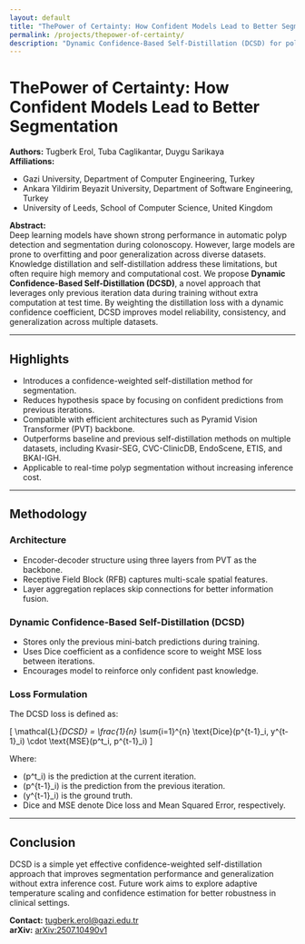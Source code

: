 ```yaml
---
layout: default
title: "ThePower of Certainty: How Confident Models Lead to Better Segmentation"
permalink: /projects/thepower-of-certainty/
description: "Dynamic Confidence-Based Self-Distillation (DCSD) for polyp segmentation in medical images. Outperforms state-of-the-art models using confidence-weighted self-distillation."
---
```


# ThePower of Certainty: How Confident Models Lead to Better Segmentation

**Authors:** Tugberk Erol, Tuba Caglikantar, Duygu Sarikaya  
**Affiliations:**  
- Gazi University, Department of Computer Engineering, Turkey  
- Ankara Yildirim Beyazit University, Department of Software Engineering, Turkey  
- University of Leeds, School of Computer Science, United Kingdom  

**Abstract:**  
Deep learning models have shown strong performance in automatic polyp detection and segmentation during colonoscopy. However, large models are prone to overfitting and poor generalization across diverse datasets. Knowledge distillation and self-distillation address these limitations, but often require high memory and computational cost. We propose **Dynamic Confidence-Based Self-Distillation (DCSD)**, a novel approach that leverages only previous iteration data during training without extra computation at test time. By weighting the distillation loss with a dynamic confidence coefficient, DCSD improves model reliability, consistency, and generalization across multiple datasets.

---

## Highlights

- Introduces a confidence-weighted self-distillation method for segmentation.
- Reduces hypothesis space by focusing on confident predictions from previous iterations.
- Compatible with efficient architectures such as Pyramid Vision Transformer (PVT) backbone.
- Outperforms baseline and previous self-distillation methods on multiple datasets, including Kvasir-SEG, CVC-ClinicDB, EndoScene, ETIS, and BKAI-IGH.
- Applicable to real-time polyp segmentation without increasing inference cost.

---

## Methodology

### Architecture
- Encoder-decoder structure using three layers from PVT as the backbone.
- Receptive Field Block (RFB) captures multi-scale spatial features.
- Layer aggregation replaces skip connections for better information fusion.

### Dynamic Confidence-Based Self-Distillation (DCSD)
- Stores only the previous mini-batch predictions during training.
- Uses Dice coefficient as a confidence score to weight MSE loss between iterations.
- Encourages model to reinforce only confident past knowledge.

### Loss Formulation

The DCSD loss is defined as:

\[
\mathcal{L}_{DCSD} = \frac{1}{n} \sum_{i=1}^{n} \text{Dice}(p^{t-1}_i, y^{t-1}_i) \cdot \text{MSE}(p^t_i, p^{t-1}_i)
\]

Where:  
- \(p^t_i\) is the prediction at the current iteration.  
- \(p^{t-1}_i\) is the prediction from the previous iteration.  
- \(y^{t-1}_i\) is the ground truth.  
- Dice and MSE denote Dice loss and Mean Squared Error, respectively.

---

## Conclusion

DCSD is a simple yet effective confidence-weighted self-distillation approach that improves segmentation performance and generalization without extra inference cost. Future work aims to explore adaptive temperature scaling and confidence estimation for better robustness in clinical settings.

**Contact:** tugberk.erol@gazi.edu.tr  
**arXiv:** [arXiv:2507.10490v1](https://arxiv.org/abs/2507.10490)  
